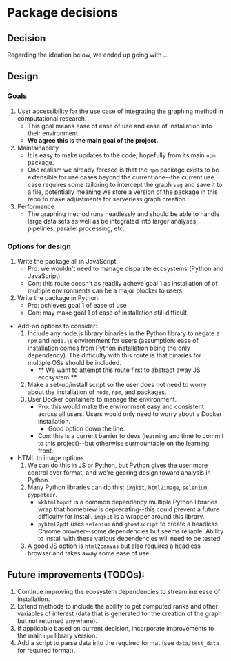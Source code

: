 # Package decisions

## Decision
Regarding the ideation below, we ended up going with ...

## Design

### Goals
1. User accessibility for the use case of integrating the graphing method in computational research.
    - This goal means ease of ease of use and ease of installation into their environment.
    - **We agree this is the main goal of the project.**
1. Maintainability
    - It is easy to make updates to the code, hopefully from its main `npm` package.
    - One realism we already foresee is that the `npm` package exists to be extensible for use cases beyond the current one--the current use case requires some tailoring to intercept the graph `svg` and save it to a file, potentially meaning we store a version of the package in this repo to make adjustments for serverless graph creation.
1. Performance
    - The graphing method runs headlessly and should be able to handle large data sets as well as be integrated into larger analyses, pipelines, parallel processing, etc.

### Options for design
1. Write the package all in JavaScript.
    - Pro: we wouldn't need to manage disparate ecosystems (Python and JavaScript).
    - Con: this route doesn't as readily acheve goal 1 as installation of of multiple environments can be a major blocker to users.
1. Write the package in Python.
    - Pro: achieves goal 1 of ease of use
    - Con: may make goal 1 of ease of installation still difficult.
- Add-on options to consider:
    1. Include any node.js library binaries in the Python library to negate a `npm` and `node.js` environment for users (assumption: ease of installation comes from Python installation being the only dependency). The difficulty with this route is that binaries for multiple OSs should be included.
        - ** We want to attempt this route first to abstract away JS ecosystem.**
    1. Make a set-up/install script so the user does not need to worry about the installation of `node`, `npm`, and packages.
    1. User Docker containers to manage the environment.
        - Pro: this would make the environment easy and consistent across all users. Users would only need to worry about a Docker installation.
            - Good option down the line.
        - Con: this is a current barrier to devs (learning and time to commit to this project)--but otherwise surmountable on the learning front.
- HTML to image options
    1. We can do this in JS or Python, but Python gives the user more control over format, and we're gearing design toward analysis in Python.
    1. Many Python libraries can do this: `imgkit`, `html2image`, `selenium`, `pyppeteer`.
        - `wkhtmltopdf` is a common dependency multiple Python libraries wrap that homebrew is deprecating--this could prevent a future difficulty for install. `imgkit` is a wrapper around this library.
        - `pyhtml2pdf` uses `selenium` and `ghostscript` to create a headless Chrome browser--some dependencies but seems reliable. Ability to install with these various dependencies will need to be tested.
    1. A good JS option is `html2canvas` but also requires a headless browser and takes away some ease of use.

## Future improvements (TODOs):
1. Continue improving the ecosystem dependencies to streamline ease of installation.
1. Extend methods to include the ability to get computed ranks and other variables of interest (data that is generated for the creation of the graph but not returned anywhere).
1. If applicable based on current decision, incorporate improvements to the main `npm` library version.
1. Add a script to parse data into the required format (see `data/test_data` for required format).